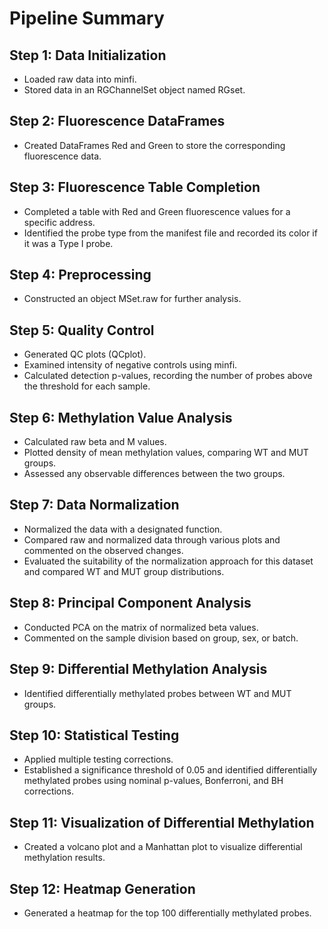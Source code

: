 # Pipeline Summary

## Step 1: Data Initialization
* Loaded raw data into minfi.
* Stored data in an RGChannelSet object named RGset.
## Step 2: Fluorescence DataFrames
* Created DataFrames Red and Green to store the corresponding fluorescence data.
## Step 3: Fluorescence Table Completion
* Completed a table with Red and Green fluorescence values for a specific address.
* Identified the probe type from the manifest file and recorded its color if it was a Type I probe.
## Step 4: Preprocessing
* Constructed an object MSet.raw for further analysis.
## Step 5: Quality Control
* Generated QC plots (QCplot).
* Examined intensity of negative controls using minfi.
* Calculated detection p-values, recording the number of probes above the threshold for each sample.
## Step 6: Methylation Value Analysis
* Calculated raw beta and M values.
* Plotted density of mean methylation values, comparing WT and MUT groups.
* Assessed any observable differences between the two groups.
## Step 7: Data Normalization
* Normalized the data with a designated function.
* Compared raw and normalized data through various plots and commented on the observed changes.
* Evaluated the suitability of the normalization approach for this dataset and compared WT and MUT group distributions.
## Step 8: Principal Component Analysis
* Conducted PCA on the matrix of normalized beta values.
* Commented on the sample division based on group, sex, or batch.
## Step 9: Differential Methylation Analysis
* Identified differentially methylated probes between WT and MUT groups.
## Step 10: Statistical Testing
* Applied multiple testing corrections.
* Established a significance threshold of 0.05 and identified differentially methylated probes using nominal p-values, Bonferroni, and BH corrections.
## Step 11: Visualization of Differential Methylation
* Created a volcano plot and a Manhattan plot to visualize differential methylation results.
## Step 12: Heatmap Generation
* Generated a heatmap for the top 100 differentially methylated probes.
